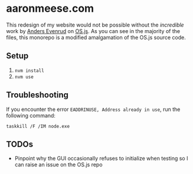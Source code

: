 # aaronmeese.com

This redesign of my website would not be possible without the _incredible_ work by [Anders Evenrud](https://github.com/andersevenrud) on [OS.js](https://github.com/os-js/OS.js). As you can see in the majority of the files, this monorepo is a modified amalgamation of the OS.js source code.

## Setup

1. `nvm install`
2. `nvm use`

## Troubleshooting

If you encounter the error `EADDRINUSE, Address already in use`, run the following command:

`taskkill /F /IM node.exe`

## TODOs
- Pinpoint why the GUI occasionally refuses to initialize when testing so I can raise an issue on the OS.js repo
